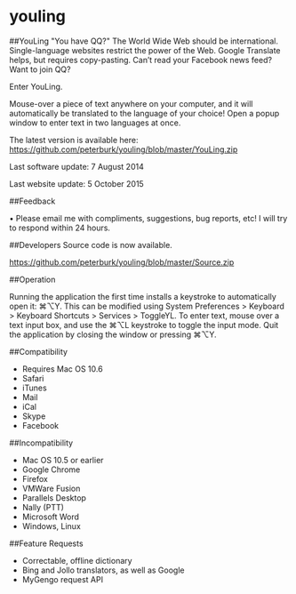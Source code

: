 # youling
##YouLing
"You have QQ?" The World Wide Web should be international. Single-language websites restrict the power of the Web. Google Translate helps, but requires copy-pasting. Can’t read your Facebook news feed? Want to join QQ?

Enter YouLing.
 

Mouse-over a piece of text anywhere on your computer, and it will automatically be translated to the language of your choice! Open a popup window to enter text in two languages at once.

 

The latest version is available here:
https://github.com/peterburk/youling/blob/master/YouLing.zip

Last software update: 7 August 2014

Last website update: 5 October 2015
 
##Feedback

• Please email me with compliments, suggestions, bug reports, etc! I will try to respond within 24 hours.

##Developers
Source code is now available.

https://github.com/peterburk/youling/blob/master/Source.zip

##Operation

Running the application the first time installs a keystroke to automatically open it: ⌘⌥Y. This can be modified using System Preferences > Keyboard > Keyboard Shortcuts > Services > ToggleYL.
To enter text, mouse over a text input box, and use the ⌘⌥L keystroke to toggle the input mode.
Quit the application by closing the window or pressing ⌘⌥Y.
 

##Compatibility
- Requires Mac OS 10.6
- Safari
- iTunes
- Mail
- iCal
- Skype
- Facebook
 

##Incompatibility
- Mac OS 10.5 or earlier
- Google Chrome
- Firefox
- VMWare Fusion
- Parallels Desktop
- Nally (PTT)
- Microsoft Word
- Windows, Linux
 

##Feature Requests
- Correctable, offline dictionary
- Bing and Jollo translators, as well as Google
- MyGengo request API
